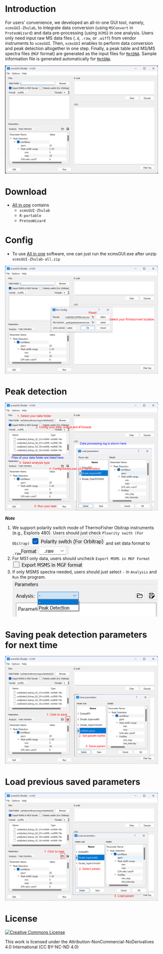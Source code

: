 # Introduction

For users' convenience, we developed an all-in-one GUI tool, namely, `xcmsGUI-Zhulab`, to integrate data conversion (using `MSConvert` in `ProteoWizard`) and data pre-processing (using `XCMS`) in one analysis. Users only need input raw MS data files (`.d`, `.raw`, or `.wiff`) from vendor instruments to `xcmsGUI`. Then, `xcmsGUI` enables to perform data conversion and peak detection altogether in one step. Finally, a peak table and MS/MS spectra files (`MGF` format) are generated as the input files for [`MetDNA`](http://metdna.zhulab.cn). Sample information file is generated automatically for [`MetDNA`](http://metdna.zhulab.cn).

![Main window](figs/main.png)
# Download

- [All in one](https://github.com/ZhuMetLab/xcmsGUI/releases/download/v1.0.0/xcmsGUI.zip) contains
	- `xcmsGUI-Zhulab`
	- `R-portable`
	- `PreteoWizard`

# Config

- To use [All in one](https://github.com/ZhuMetLab/xcmsGUI/releases/download/v1.0.0/xcmsGUI.zip) software, one can just run the xcmsGUI.exe after unzip `xcmsGUI-Zhulab-all.zip`

![Env config](figs/config.png)

# Peak detection

![Data processing](figs/process.png)

***Note***
1. We support polarity switch mode of ThermoFisher Obitrap instruments (e.g., Exploris 480). Users should just check `Ploarity swith (For Obitrap)` ![Ploarity swith](figs/switch.png) and set data format to `.raw`![raw format](figs/foramt_raw.png)
2. For MS1 only data, users should uncheck `Export MSMS in MGF Format`![Export MSMS](figs/export_check.png)
3. If only MSMS spectra needed, users should just select `-` in `Analysis` and `Run` the program.
![MGF only](figs/mgfonly.png)

# Saving peak detection parameters for next time

![Save param](figs/saveparam.png)

# Load previous saved parameters

![Load param](figs/loadparam.png)

# License
<a rel="license" href="https://creativecommons.org/licenses/by-nc-nd/4.0/"><img alt="Creative Commons License" style="border-width:0" src="https://i.creativecommons.org/l/by-nc-nd/4.0/88x31.png" /></a>

This work is licensed under the Attribution-NonCommercial-NoDerivatives 4.0 International (CC BY-NC-ND 4.0)